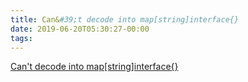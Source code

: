 ```yaml
---
title: Can&#39;t decode into map[string]interface{}
date: 2019-06-20T05:30:27-00:00
tags:
---
```


[Can&#39;t decode into map[string]interface{}](https://www.gitmemory.com/issue/hashicorp/hcl2/108/496347585)
